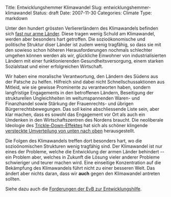 Title: Entwicklungshemmer Klimawandel
Slug: entwicklungshemmer-klimawandel
Status: draft
Date: 2007-11-30
Categories: Climate
Type: markdown

Unter den hundert grössten Verliererländern des Klimawandels befinden sich [fast nur arme Länder](http://www.spiegel.de/wissenschaft/natur/0,1518,520504,00.html). Diese tragen wenig Schuld am Klimawandel, werden aber besonders hart getroffen. Die sozioökonomische und politische Struktur diser Länder ist zudem wenig tragfähig, so dass sie mit den sowieso schon höheren Herausforderungen nochmals schlechter umgehen können werden als wir, glückliche Einwohner von industrialisierten Ländern mit einer funktionierenden Gesundheitsversorgung, einem starken Sozialstaat und einer erfolgreichen Wirtschaft.

Wir haben eine moralische Verantwortung, den Ländern des Südens aus der Patsche zu helfen. Hilfreich sind dabei nicht Schnellschussaktionen aus Mitleid, wie sie gewisse Prominente zu verantworten haben, sondern langfristige Engagements in den betroffenen Ländern, Beseitigung der strukturellen Ungleichheiten im weltumspannenden Waren- und Finanzhandel sowie Stärkung der Frauenrechts- und übrigen Bürgerrechtsbewegungen. Das soll keine abschliessende Liste sein, aber klar machen, dass es sowohl das Engagement vor Ort als auch ein Umdenken in den Wirtschaftszentren des Nordens braucht. Die neoliberale Ideologie des [Trickle-Down-Effektes](http://de.wikipedia.org/wiki/Trickle-down-Theorie) hat sich als schöner klingende [versteckte Umverteilung von unten nach oben](http://robertreich.blogspot.com/2007/11/trickle-down-or-bottom-up.html) herausgestellt.

Die Folgen des Klimawandels treffen dort besonders hart, wo die sozioönomischen Strukturen wenig tragfähig sind. Der Klimawandel ist nur eines der Probleme, welche die Entwicklung der armen Länder behindert -- ein Problem aber, welches in Zukunft die Lösung vieler anderer Probleme schwieriger und teurer machen wird. Eine einseitige Konzentration auf die Bekämpfung des Klimawandels führt nicht zu einer besseren Welt. Das ändert aber nichts daran, dass wir **auch** gegen den Klimawandel antreten sollten.

Siehe dazu auch die [Forderungen der EvB zur Entwicklungshilfe](http://www.evb.ch/p25012724.html).

